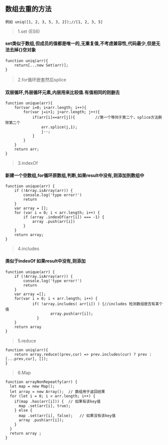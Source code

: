 ## 数组去重的方法

	例如 uniq([1, 2, 3, 5, 3, 2]);//[1, 2, 3, 5]

> 1.set (ES6)
	
#### set类似于数组,但成员的值都是唯一的,无重复值,不考虑兼容性,代码最少,但是无法去掉{}空对象
	function uniq(arr){
		return[...new Set(arr)];
	}



> 2.for循环嵌套然后splice
#### 双层循环,外层循环元素,内层用来比较值.有值相同的则删去
	function unique(arr){            
        for(var i=0; i<arr.length; i++){
            for(var j=i+1; j<arr.length; j++){
                if(arr[i]==arr[j]){         //第一个等同于第二个，splice方法删除第二个
                    arr.splice(j,1);
                    j--;
                }
            }
        }
		return arr;
	}

> 3.indexOf
#### 新建一个空数组,for循环原数组,判断,如果result中没有,则添加到数组中
	function unique(arr) {
	    if (!Array.isArray(arr)) {
	        console.log('type error!')
	        return
	    }
	    var array = [];
	    for (var i = 0; i < arr.length; i++) {
	        if (array .indexOf(arr[i]) === -1) {
	            array .push(arr[i])
	        }
	    }
	    return array;
	}

> 4.includes
#### 类似于indexOf 如果result中没有,则添加
	function unique(arr) {
	    if (!Array.isArray(arr)) {
	        console.log('type error!')
	        return
	    }
	    var array =[];
	    for(var i = 0; i < arr.length; i++) {
	            if( !array.includes( arr[i]) ) {//includes 检测数组是否有某个值
	                    array.push(arr[i]);
	              }
	    }
	    return array
	}

> 5.reduce

	function uniq(arr){
		return array.reduce((prev,cur) => prev.includes(cur) ? prev : [...prev,cur], []);
	}

> 6.Map 

	function arrayNonRepeatfy(arr) {
	  let map = new Map();
	  let array = new Array();  // 数组用于返回结果
	  for (let i = 0; i < arr.length; i++) {
	    if(map .has(arr[i])) {  // 如果有该key值
	      map .set(arr[i], true); 
	    } else { 
	      map .set(arr[i], false);   // 如果没有该key值
	      array .push(arr[i]);
	    }
	  } 
	  return array ;
	}
